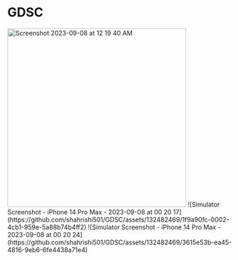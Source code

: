 # GDSC
<img width="401" alt="Screenshot 2023-09-08 at 12 19 40 AM" src="https://github.com/shahrishi501/GDSC/assets/132482469/bcbadc4f-362f-4226-b0c0-cfc0df15bf76">
![Simulator Screenshot - iPhone 14 Pro Max - 2023-09-08 at 00 20 17](https://github.com/shahrishi501/GDSC/assets/132482469/1f9a90fc-0002-4cb1-959e-5a88b74b4ff2)
![Simulator Screenshot - iPhone 14 Pro Max - 2023-09-08 at 00 20 24](https://github.com/shahrishi501/GDSC/assets/132482469/3615e53b-ea45-4816-9eb6-6fe4438a71e4)
